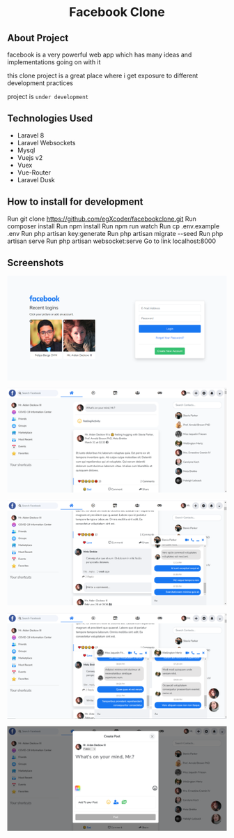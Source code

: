 <h1 align="center">Facebook Clone</h1>

## About Project
facebook is a very powerful web app which has many ideas and implementations going on with it

this clone project is a great place where i get exposure to different development practices 

project is `under development`

## Technologies Used

- Laravel 8
- Laravel Websockets
- Mysql
- Vuejs v2
- Vuex
- Vue-Router
- Laravel Dusk

## How to install for development

Run git clone https://github.com/egXcoder/facebookclone.git
Run composer install
Run npm install
Run npm run watch
Run cp .env.example .env
Run php artisan key:generate
Run php artisan migrate --seed
Run php artisan serve
Run php artisan websocket:serve
Go to link localhost:8000



## Screenshots
![logo](/public/images/readme/Screenshot_1.png)

![logo](/public/images/readme/Screenshot_2.png)

![logo](/public/images/readme/Screenshot_3.png)

![logo](/public/images/readme/Screenshot_4.png)

![logo](/public/images/readme/Screenshot_5.png)